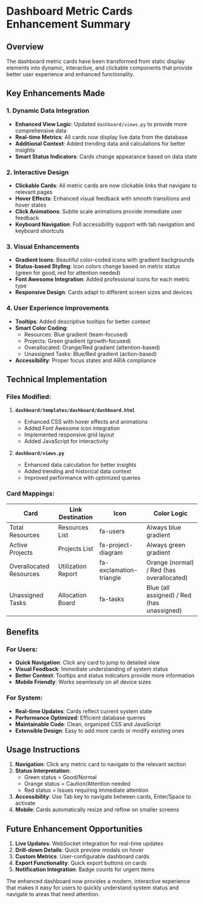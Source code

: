 # Dashboard Metric Cards Enhancement Summary

## Overview
The dashboard metric cards have been transformed from static display elements into dynamic, interactive, and clickable components that provide better user experience and enhanced functionality.

## Key Enhancements Made

### 1. **Dynamic Data Integration**
- **Enhanced View Logic**: Updated `dashboard/views.py` to provide more comprehensive data
- **Real-time Metrics**: All cards now display live data from the database
- **Additional Context**: Added trending data and calculations for better insights
- **Smart Status Indicators**: Cards change appearance based on data state

### 2. **Interactive Design**
- **Clickable Cards**: All metric cards are now clickable links that navigate to relevant pages
- **Hover Effects**: Enhanced visual feedback with smooth transitions and hover states
- **Click Animations**: Subtle scale animations provide immediate user feedback
- **Keyboard Navigation**: Full accessibility support with tab navigation and keyboard shortcuts

### 3. **Visual Enhancements**
- **Gradient Icons**: Beautiful color-coded icons with gradient backgrounds
- **Status-based Styling**: Icon colors change based on metric status (green for good, red for attention needed)
- **Font Awesome Integration**: Added professional icons for each metric type
- **Responsive Design**: Cards adapt to different screen sizes and devices

### 4. **User Experience Improvements**
- **Tooltips**: Added descriptive tooltips for better context
- **Smart Color Coding**: 
  - Resources: Blue gradient (team-focused)
  - Projects: Green gradient (growth-focused)
  - Overallocated: Orange/Red gradient (attention-based)
  - Unassigned Tasks: Blue/Red gradient (action-based)
- **Accessibility**: Proper focus states and ARIA compliance

## Technical Implementation

### Files Modified:
1. **`dashboard/templates/dashboard/dashboard.html`**
   - Enhanced CSS with hover effects and animations
   - Added Font Awesome icon integration
   - Implemented responsive grid layout
   - Added JavaScript for interactivity

2. **`dashboard/views.py`**
   - Enhanced data calculation for better insights
   - Added trending and historical data context
   - Improved performance with optimized queries

### Card Mappings:
| Card | Link Destination | Icon | Color Logic |
|------|------------------|------|-------------|
| Total Resources | Resources List | fa-users | Always blue gradient |
| Active Projects | Projects List | fa-project-diagram | Always green gradient |
| Overallocated Resources | Utilization Report | fa-exclamation-triangle | Orange (normal) / Red (has overallocated) |
| Unassigned Tasks | Allocation Board | fa-tasks | Blue (all assigned) / Red (has unassigned) |

## Benefits

### For Users:
- **Quick Navigation**: Click any card to jump to detailed view
- **Visual Feedback**: Immediate understanding of system status
- **Better Context**: Tooltips and status indicators provide more information
- **Mobile Friendly**: Works seamlessly on all device sizes

### For System:
- **Real-time Updates**: Cards reflect current system state
- **Performance Optimized**: Efficient database queries
- **Maintainable Code**: Clean, organized CSS and JavaScript
- **Extensible Design**: Easy to add more cards or modify existing ones

## Usage Instructions

1. **Navigation**: Click any metric card to navigate to the relevant section
2. **Status Interpretation**:
   - Green status = Good/Normal
   - Orange status = Caution/Attention needed
   - Red status = Issues requiring immediate attention
3. **Accessibility**: Use Tab key to navigate between cards, Enter/Space to activate
4. **Mobile**: Cards automatically resize and reflow on smaller screens

## Future Enhancement Opportunities

1. **Live Updates**: WebSocket integration for real-time updates
2. **Drill-down Details**: Quick preview modals on hover
3. **Custom Metrics**: User-configurable dashboard cards
4. **Export Functionality**: Quick export buttons on cards
5. **Notification Integration**: Badge counts for urgent items

The enhanced dashboard now provides a modern, interactive experience that makes it easy for users to quickly understand system status and navigate to areas that need attention.
